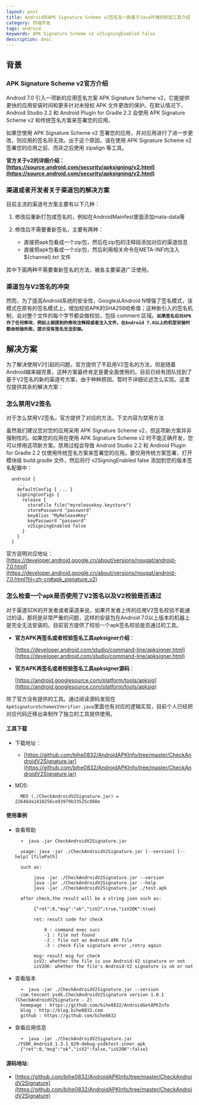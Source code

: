 ```yaml
---
layout: post
title: Android的APK Signature Scheme v2签名及一款基于Java环境的校验工具介绍
category: 终端开发
tags: android 
keywords: APK Signature Scheme v2 v2SigningEnabled false
description: desc
---
```


## 背景

### APK Signature Scheme v2官方介绍

Android 7.0 引入一项新的应用签名方案 APK Signature Scheme v2，它能提供更快的应用安装时间和更多针对未授权 APK 文件更改的保护。在默认情况下，Android Studio 2.2 和 Android Plugin for Gradle 2.2 会使用 APK Signature Scheme v2 和传统签名方案来签署您的应用。

如果您使用 APK Signature Scheme v2 签署您的应用，并对应用进行了进一步更改，则应用的签名将无效。出于这个原因，请在使用 APK Signature Scheme v2 签署您的应用之前、而非之后使用 zipalign 等工具。

**官方关于v2的详细介绍：[https://source.android.com/security/apksigning/v2.html](https://source.android.com/security/apksigning/v2.html)**

### 渠道或者开发者关于渠道包的解决方案

目前主流的渠道号方案主要有以下几种：

1. 修改后重新打包或签名的，例如在AndroidMainfest里面添加mata-data等
2. 修改后不需要重新签名，主要有两种：

	- 直接把apk包看成一个zip包，然后在zip包的注释段添加对应的渠道信息
	- 直接把apk包看成一个zip包，然后利用相关命令在META-INF内注入${channel}.txt 文件

其中下面两种不需要重新签名的方法，被各主要渠道广泛使用。

### 渠道包与V2签名的冲突

然而，为了提高Android系统的安全性，Google从Android N增强了签名模式，该模式在原有的签名模式上，增加校验APK的SHA256哈希值；这种新引入的签名机制，会对整个文件的每个字节都会做校验，包括 comment 区域。**`如果签名后对APK作了任何修改，例如上面提到的修改注释段或者注入文件，在Android 7.0以上的机型安装时都会校验失败，提示没有签名无法安装。`**

## 解决方案

为了解决使用V2引起的问题，官方提供了不启用V2签名的方法，但是随着Android越来越完善，这种方案最终肯定是要全面使用的。目前已经有团队找到了基于V2签名的新的渠道号方案，由于种种原因，暂时不详细论述怎么实现。这里仅提供其余的解决方案：

### 怎么禁用V2签名

对于怎么禁用V2签名，官方提供了对应的方法，下文内容为禁用方法

虽然我们建议您对您的应用采用 APK Signature Scheme v2，但这项新方案并非强制性的。如果您的应用在使用 APK Signature Scheme v2 时不能正确开发，您可以停用这项新方案。禁用过程会导致 Android Studio 2.2 和 Android Plugin for Gradle 2.2 仅使用传统签名方案来签署您的应用。要仅用传统方案签署，打开模块级 build.gradle 文件，然后将行 v2SigningEnabled false 添加到您的版本签名配置中：

	  android {
	    ...
	    defaultConfig { ... }
	    signingConfigs {
	      release {
	        storeFile file("myreleasekey.keystore")
	        storePassword "password"
	        keyAlias "MyReleaseKey"
	        keyPassword "password"
	        v2SigningEnabled false
	      }
	    }
	  }
	
官方说明对应地址：[https://developer.android.google.cn/about/versions/nougat/android-7.0.html](https://developer.android.google.cn/about/versions/nougat/android-7.0.html?hl=zh-cn#apk_signature_v2)

### 怎么检查一个apk是否使用了V2签名以及V2校验是否通过

对于渠道SDK的开发者或者渠道来说，如果开发者上传的应用V2签名校验不能通过的话，那将是非常严重的问题，这样的安装包在Android 7.0以上版本的机器上是完全无法安装的。目前官方提供了校验一个apk签名校验是否通过的工具。

- **官方APK再签名或者校验签名工具apksigner介绍**：

	[https://developer.android.com/studio/command-line/apksigner.html](https://developer.android.com/studio/command-line/apksigner.html)

- **官方APK再签名或者校验签名工具apksigner源码**：

	[https://android.googlesource.com/platform/tools/apksig](https://android.googlesource.com/platform/tools/apksig)

除了官方没有提供的工具。通过阅读源码发现在`ApkSignatureSchemeV2Verifier.java`里面也有对应的逻辑实现，目前个人已经把对应代码迁移出来制作了独立的工具提供使用。

#### 工具下载

- 下载地址：

	- [https://github.com/bihe0832/AndroidAPKInfo/tree/master/CheckAndroidV2Signature.jar](https://github.com/bihe0832/AndroidAPKInfo/tree/master/CheckAndroidV2Signature.jar)


- MD5:

		MD5 (./CheckAndroidV2Signature.jar) = 22646da1410256ce93979b33525c888e		

#### 使用事例


- 查看帮助

		➜  java -jar CheckAndroidV2Signature.jar

		usage: java -jar ./CheckAndroidV2Signature.jar [--version] [--help] [filePath]
		
		such as:
		
			 java -jar ./CheckAndroidV2Signature.jar --version
			 java -jar ./CheckAndroidV2Signature.jar --help
			 java -jar ./CheckAndroidV2Signature.jar ./test.apk
		
		after check,the result will be a string json such as:
		
			 {"ret":0,"msg":"ok","isV2":true,"isV2OK":true}
		
			 ret: result code for check
		
				 0 : command exec succ
				 -1 : file not found
				 -2 : file not an Android APK file
				 -3 : check File signature error ,retry again
		
			 msg: result msg for check
			 isV2: whether the file is use Android-V2 signature or not
			 isV2OK: whether the file's Android-V2 signature is ok or not
			
			
- 查看版本

		➜  java -jar ./CheckAndroidV2Signature.jar --version
		com.tencent.ysdk.CheckAndroidV2Signature version 1.0.1 (CheckAndroidV2Signature - 2)
		homepage : https://github.com/bihe0832/AndroidGetAPKInfo
		blog : http://blog.bihe0832.com
		github : https://github.com/bihe0832		
- 查看应用信息

		➜  java -jar ./CheckAndroidV2Signature.jar ./YSDK_Android_1.3.1_629-debug-ysdktest-inner.apk
		{"ret":0,"msg":"ok","isV2":false,"isV2OK":false}
		

#### 源码地址:

- [https://github.com/bihe0832/AndroidAPKInfo/tree/master/CheckAndroidV2Signature](https://github.com/bihe0832/AndroidAPKInfo/tree/master/CheckAndroidV2Signature)

